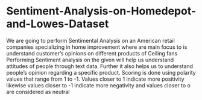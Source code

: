 # Sentiment-Analysis-on-Homedepot-and-Lowes-Dataset
We are going to perform Sentimental Analysis  on an American retail companies specializing in home improvement where are main focus to is understand customer’s opinions on different products of Ceiling fans Performing Sentiment analysis on the given will help us understand attitudes of people through text data.  Further it also helps us to understand people’s opinion regarding a specific product.  Scoring is done using polarity values that range from 1 to -1.  Values closer to 1 indicate more positivity  likewise  values closer to -1 indicate more negativity and values closer to o are considered as neutral
